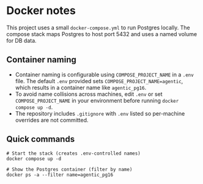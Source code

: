 Docker notes
============

This project uses a small `docker-compose.yml` to run Postgres locally. The compose stack maps Postgres to host port 5432 and uses a named volume for DB data.

Container naming
----------------

- Container naming is configurable using `COMPOSE_PROJECT_NAME` in a `.env` file. The default `.env` provided sets `COMPOSE_PROJECT_NAME=agentic`, which results in a container name like `agentic_pg16`.
- To avoid name collisions across machines, edit `.env` or set `COMPOSE_PROJECT_NAME` in your environment before running `docker compose up -d`.
- The repository includes `.gitignore` with `.env` listed so per-machine overrides are not committed.

Quick commands
--------------

```fish
# Start the stack (creates .env-controlled names)
docker compose up -d

# Show the Postgres container (filter by name)
docker ps -a --filter name=agentic_pg16
```
